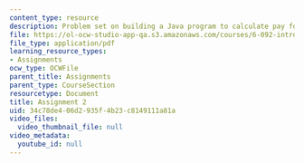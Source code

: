 ```yaml
---
content_type: resource
description: Problem set on building a Java program to calculate pay for hourly employees.
file: https://ol-ocw-studio-app-qa.s3.amazonaws.com/courses/6-092-introduction-to-programming-in-java-january-iap-2010/34c78de406d2935f4b23c8149111a81a_MIT6_092IAP10_assn02.pdf
file_type: application/pdf
learning_resource_types:
- Assignments
ocw_type: OCWFile
parent_title: Assignments
parent_type: CourseSection
resourcetype: Document
title: Assignment 2
uid: 34c78de4-06d2-935f-4b23-c8149111a81a
video_files:
  video_thumbnail_file: null
video_metadata:
  youtube_id: null
---
```

